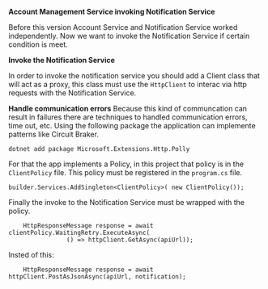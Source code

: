 **Account Management Service invoking Notification Service**

Before this version Account Service and Notification Service worked independently. Now we want to invoke the Notification Service if certain condition is meet.

**Invoke the Notification Service**

In order to invoke the notification service you should add a Client class that will act as a proxy, this class must use the ```HttpClient``` to interac via http requests with the Notification Service.

**Handle communication errors** 
Because this kind of communcation can result in failures there are techniques to handled communication errors, time out, etc. Using the following package the application can implemente patterns like Circuit Braker.

```dotnet add package Microsoft.Extensions.Http.Polly```

For that the app implements a Policy, in this project that policy is in the ```ClientPolicy``` file. This policy must be registered in the ```program.cs``` file.

```builder.Services.AddSingleton<ClientPolicy>( new ClientPolicy());```

Finally the invoke to the Notification Service must be wrapped with the policy.
```
    HttpResponseMessage response = await clientPolicy.WaitingRetry.ExecuteAsync( 
                () => httpClient.GetAsync(apiUrl));
```

Insted of this:
```
    HttpResponseMessage response = await httpClient.PostAsJsonAsync(apiUrl, notification);
```
